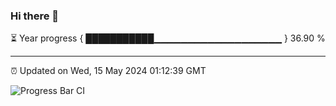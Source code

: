 ### Hi there 👋

⏳ Year progress { ███████████▁▁▁▁▁▁▁▁▁▁▁▁▁▁▁▁▁▁▁ } 36.90 %

---

⏰ Updated on Wed, 15 May 2024 01:12:39 GMT

![Progress Bar CI](https://github.com/liununu/liununu/workflows/Progress%20Bar%20CI/badge.svg)
